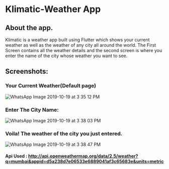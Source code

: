 # Klimatic-Weather App

## About the app.
Klimatic is a weather app built using Flutter which shows your current weather as well as the weather of any city all around the world.
The First Screen contains all the weather details and the second screen is where you enter the name of the city whose weather you want to see.

## Screenshots:


### Your Current Weather(Default page)

![WhatsApp Image 2019-10-19 at 3 35 12 PM](https://user-images.githubusercontent.com/44740658/67143214-bbb12900-f286-11e9-956a-58d881436ff1.jpeg)

### Enter The City Name:

![WhatsApp Image 2019-10-19 at 3 38 03 PM](https://user-images.githubusercontent.com/44740658/67143215-bbb12900-f286-11e9-80cc-98a52e1a57b8.jpeg)

### Voila! The weather of the city you just entered.

![WhatsApp Image 2019-10-19 at 3 38 47 PM](https://user-images.githubusercontent.com/44740658/67143217-bc49bf80-f286-11e9-8451-6b327f30d76b.jpeg)

#### Api Used : http://api.openweathermap.org/data/2.5/weather?q=mumbai&appid=d5a238d7e06533e6889041af3c65683e&units=metric

